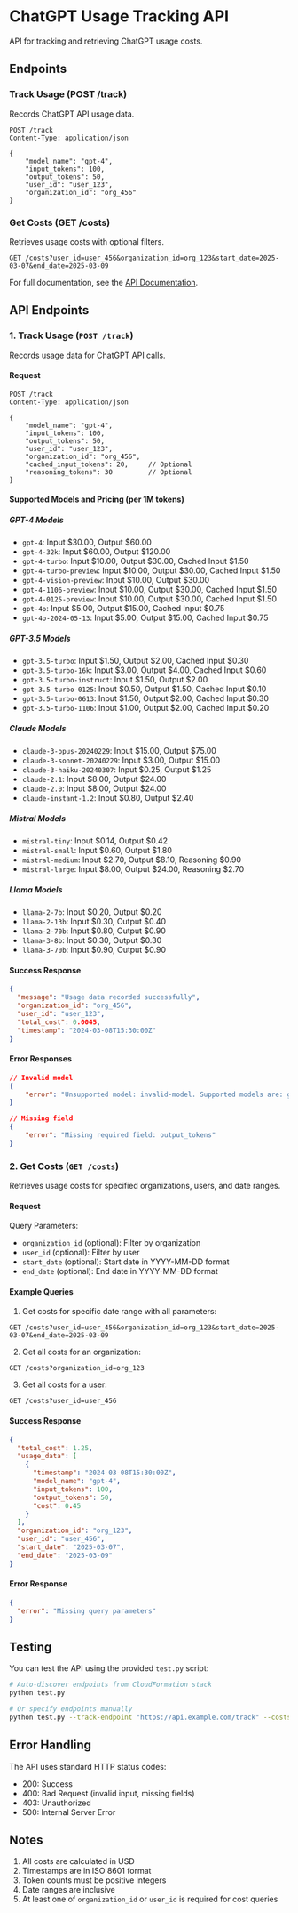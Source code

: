 # ChatGPT Usage Tracking API

API for tracking and retrieving ChatGPT usage costs.

## Endpoints

### Track Usage (POST /track)

Records ChatGPT API usage data.

```http
POST /track
Content-Type: application/json

{
    "model_name": "gpt-4",
    "input_tokens": 100,
    "output_tokens": 50,
    "user_id": "user_123",
    "organization_id": "org_456"
}
```

### Get Costs (GET /costs)

Retrieves usage costs with optional filters.

```http
GET /costs?user_id=user_456&organization_id=org_123&start_date=2025-03-07&end_date=2025-03-09
```

For full documentation, see the [API Documentation](docs/API.md).

## API Endpoints

### 1. Track Usage (`POST /track`)

Records usage data for ChatGPT API calls.

#### Request

```http
POST /track
Content-Type: application/json

{
    "model_name": "gpt-4",
    "input_tokens": 100,
    "output_tokens": 50,
    "user_id": "user_123",
    "organization_id": "org_456",
    "cached_input_tokens": 20,     // Optional
    "reasoning_tokens": 30         // Optional
}
```

#### Supported Models and Pricing (per 1M tokens)

##### GPT-4 Models

- `gpt-4`: Input $30.00, Output $60.00
- `gpt-4-32k`: Input $60.00, Output $120.00
- `gpt-4-turbo`: Input $10.00, Output $30.00, Cached Input $1.50
- `gpt-4-turbo-preview`: Input $10.00, Output $30.00, Cached Input $1.50
- `gpt-4-vision-preview`: Input $10.00, Output $30.00
- `gpt-4-1106-preview`: Input $10.00, Output $30.00, Cached Input $1.50
- `gpt-4-0125-preview`: Input $10.00, Output $30.00, Cached Input $1.50
- `gpt-4o`: Input $5.00, Output $15.00, Cached Input $0.75
- `gpt-4o-2024-05-13`: Input $5.00, Output $15.00, Cached Input $0.75

##### GPT-3.5 Models

- `gpt-3.5-turbo`: Input $1.50, Output $2.00, Cached Input $0.30
- `gpt-3.5-turbo-16k`: Input $3.00, Output $4.00, Cached Input $0.60
- `gpt-3.5-turbo-instruct`: Input $1.50, Output $2.00
- `gpt-3.5-turbo-0125`: Input $0.50, Output $1.50, Cached Input $0.10
- `gpt-3.5-turbo-0613`: Input $1.50, Output $2.00, Cached Input $0.30
- `gpt-3.5-turbo-1106`: Input $1.00, Output $2.00, Cached Input $0.20

##### Claude Models

- `claude-3-opus-20240229`: Input $15.00, Output $75.00
- `claude-3-sonnet-20240229`: Input $3.00, Output $15.00
- `claude-3-haiku-20240307`: Input $0.25, Output $1.25
- `claude-2.1`: Input $8.00, Output $24.00
- `claude-2.0`: Input $8.00, Output $24.00
- `claude-instant-1.2`: Input $0.80, Output $2.40

##### Mistral Models

- `mistral-tiny`: Input $0.14, Output $0.42
- `mistral-small`: Input $0.60, Output $1.80
- `mistral-medium`: Input $2.70, Output $8.10, Reasoning $0.90
- `mistral-large`: Input $8.00, Output $24.00, Reasoning $2.70

##### Llama Models

- `llama-2-7b`: Input $0.20, Output $0.20
- `llama-2-13b`: Input $0.30, Output $0.40
- `llama-2-70b`: Input $0.80, Output $0.90
- `llama-3-8b`: Input $0.30, Output $0.30
- `llama-3-70b`: Input $0.90, Output $0.90

#### Success Response

```json
{
  "message": "Usage data recorded successfully",
  "organization_id": "org_456",
  "user_id": "user_123",
  "total_cost": 0.0045,
  "timestamp": "2024-03-08T15:30:00Z"
}
```

#### Error Responses

```json
// Invalid model
{
    "error": "Unsupported model: invalid-model. Supported models are: gpt-4, gpt-4-32k, ..."
}

// Missing field
{
    "error": "Missing required field: output_tokens"
}
```

### 2. Get Costs (`GET /costs`)

Retrieves usage costs for specified organizations, users, and date ranges.

#### Request

Query Parameters:

- `organization_id` (optional): Filter by organization
- `user_id` (optional): Filter by user
- `start_date` (optional): Start date in YYYY-MM-DD format
- `end_date` (optional): End date in YYYY-MM-DD format

#### Example Queries

1. Get costs for specific date range with all parameters:

```http
GET /costs?user_id=user_456&organization_id=org_123&start_date=2025-03-07&end_date=2025-03-09
```

2. Get all costs for an organization:

```http
GET /costs?organization_id=org_123
```

3. Get all costs for a user:

```http
GET /costs?user_id=user_456
```

#### Success Response

```json
{
  "total_cost": 1.25,
  "usage_data": [
    {
      "timestamp": "2024-03-08T15:30:00Z",
      "model_name": "gpt-4",
      "input_tokens": 100,
      "output_tokens": 50,
      "cost": 0.45
    }
  ],
  "organization_id": "org_123",
  "user_id": "user_456",
  "start_date": "2025-03-07",
  "end_date": "2025-03-09"
}
```

#### Error Response

```json
{
  "error": "Missing query parameters"
}
```

## Testing

You can test the API using the provided `test.py` script:

```bash
# Auto-discover endpoints from CloudFormation stack
python test.py

# Or specify endpoints manually
python test.py --track-endpoint "https://api.example.com/track" --costs-endpoint "https://api.example.com/costs"
```

## Error Handling

The API uses standard HTTP status codes:

- 200: Success
- 400: Bad Request (invalid input, missing fields)
- 403: Unauthorized
- 500: Internal Server Error

## Notes

1. All costs are calculated in USD
2. Timestamps are in ISO 8601 format
3. Token counts must be positive integers
4. Date ranges are inclusive
5. At least one of `organization_id` or `user_id` is required for cost queries
